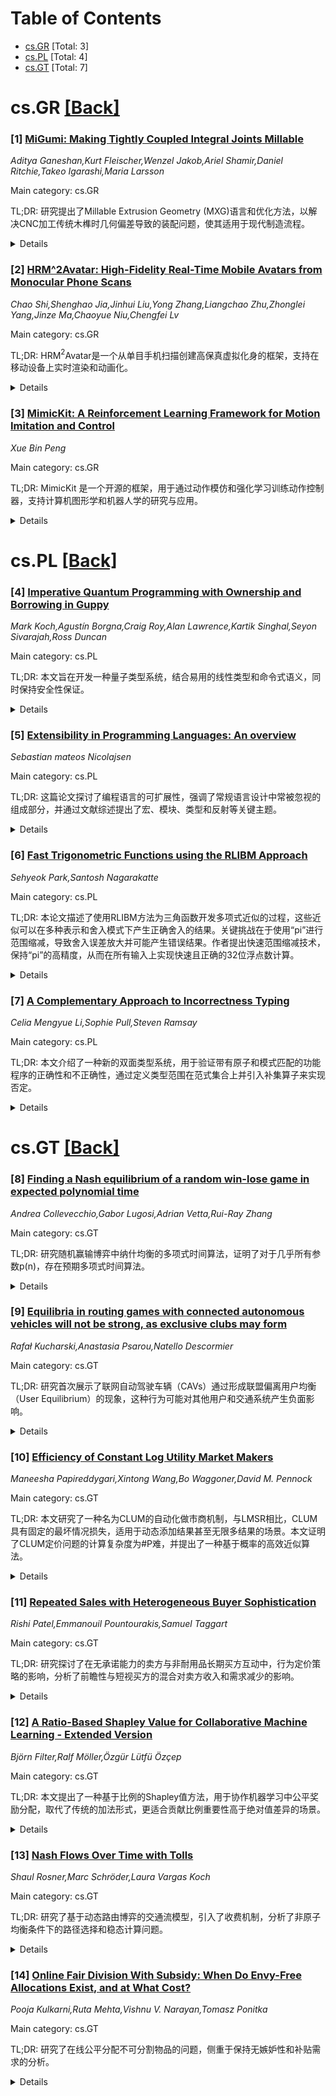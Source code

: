 <div id=toc></div>

# Table of Contents

- [cs.GR](#cs.GR) [Total: 3]
- [cs.PL](#cs.PL) [Total: 4]
- [cs.GT](#cs.GT) [Total: 7]


<div id='cs.GR'></div>

# cs.GR [[Back]](#toc)

### [1] [MiGumi: Making Tightly Coupled Integral Joints Millable](https://arxiv.org/abs/2510.13168)
*Aditya Ganeshan,Kurt Fleischer,Wenzel Jakob,Ariel Shamir,Daniel Ritchie,Takeo Igarashi,Maria Larsson*

Main category: cs.GR

TL;DR: 研究提出了Millable Extrusion Geometry (MXG)语言和优化方法，以解决CNC加工传统木榫时几何偏差导致的装配问题，使其适用于现代制造流程。


<details>
  <summary>Details</summary>
Motivation: 传统木榫虽强度高、耐用且优雅，但因手动加工成本高且困难，在现代制造中罕见。CNC铣削虽有潜力，但直接加工会导致几何偏差（如圆角），影响装配效果。

Method: 提出MXG语言表示可铣削几何，建模为平头钻头的减法操作；并通过表面接近度和路径约束的优化损失函数，恢复榫卯的紧密耦合。

Result: 在30种传统榫卯设计上验证，MXG方法成功生成CNC兼容且紧密拟合的几何结构，保留了原始设计特征。

Conclusion: MXG方法将传统榫卯重新诠释为CNC兼容设计，延续了这一传统工艺的演变，并确保其在未来制造实践中的相关性。

Abstract: Traditional integral wood joints, despite their strength, durability, and
elegance, remain rare in modern workflows due to the cost and difficulty of
manual fabrication. CNC milling offers a scalable alternative, but directly
milling traditional joints often fails to produce functional results because
milling induces geometric deviations, such as rounded inner corners, that alter
the target geometries of the parts. Since joints rely on tightly fitting
surfaces, such deviations introduce gaps or overlaps that undermine fit or
block assembly. We propose to overcome this problem by (1) designing a language
that represent millable geometry, and (2) co-optimizing part geometries to
restore coupling. We introduce Millable Extrusion Geometry (MXG), a language
for representing geometry as the outcome of milling operations performed with
flat-end drill bits. MXG represents each operation as a subtractive extrusion
volume defined by a tool direction and drill radius. This parameterization
enables the modeling of artifact-free geometry under an idealized zero-radius
drill bit, matching traditional joint designs. Increasing the radius then
reveals milling-induced deviations, which compromise the integrity of the
joint. To restore coupling, we formalize tight coupling in terms of both
surface proximity and proximity constraints on the mill-bit paths associated
with mating surfaces. We then derive two tractable, differentiable losses that
enable efficient optimization of joint geometry. We evaluate our method on 30
traditional joint designs, demonstrating that it produces CNC-compatible,
tightly fitting joints that approximates the original geometry. By
reinterpreting traditional joints for CNC workflows, we continue the evolution
of this heritage craft and help ensure its relevance in future making
practices.

</details>


### [2] [HRM^2Avatar: High-Fidelity Real-Time Mobile Avatars from Monocular Phone Scans](https://arxiv.org/abs/2510.13587)
*Chao Shi,Shenghao Jia,Jinhui Liu,Yong Zhang,Liangchao Zhu,Zhonglei Yang,Jinze Ma,Chaoyue Niu,Chengfei Lv*

Main category: cs.GR

TL;DR: HRM$^2$Avatar是一个从单目手机扫描创建高保真虚拟化身的框架，支持在移动设备上实时渲染和动画化。


<details>
  <summary>Details</summary>
Motivation: 为了解决从单视角视频序列重建高保真虚拟化身的挑战，本框架利用智能手机捕获的静态姿态序列和动态运动序列，提出了一个轻量级但高效的方法。

Method: 该方法在数据层面利用静态和动态序列，在表示层面采用轻量级表达方式重建高分辨率数字人类，并通过提取衣物网格和光照感知高斯表面实现高效渲染。

Result: 实验表明，HRM$^2$Avatar在移动设备上实现了120 FPS的渲染速度，并在视觉真实感和实时交互性上优于现有单目方法。

Conclusion: HRM$^2$Avatar通过高效的渲染管道和新型表示方法，成功实现了高保真虚拟化身的实时创建和渲染，推动了AR/VR和社交游戏的发展。

Abstract: We present HRM$^2$Avatar, a framework for creating high-fidelity avatars from
monocular phone scans, which can be rendered and animated in real time on
mobile devices. Monocular capture with smartphones provides a low-cost
alternative to studio-grade multi-camera rigs, making avatar digitization
accessible to non-expert users. Reconstructing high-fidelity avatars from
single-view video sequences poses challenges due to limited visual and
geometric data. To address these limitations, at the data level, our method
leverages two types of data captured with smartphones: static pose sequences
for texture reconstruction and dynamic motion sequences for learning
pose-dependent deformations and lighting changes. At the representation level,
we employ a lightweight yet expressive representation to reconstruct
high-fidelity digital humans from sparse monocular data. We extract garment
meshes from monocular data to model clothing deformations effectively, and
attach illumination-aware Gaussians to the mesh surface, enabling high-fidelity
rendering and capturing pose-dependent lighting. This representation
efficiently learns high-resolution and dynamic information from monocular data,
enabling the creation of detailed avatars. At the rendering level, real-time
performance is critical for animating high-fidelity avatars in AR/VR, social
gaming, and on-device creation. Our GPU-driven rendering pipeline delivers 120
FPS on mobile devices and 90 FPS on standalone VR devices at 2K resolution,
over $2.7\times$ faster than representative mobile-engine baselines.
Experiments show that HRM$^2$Avatar delivers superior visual realism and
real-time interactivity, outperforming state-of-the-art monocular methods.

</details>


### [3] [MimicKit: A Reinforcement Learning Framework for Motion Imitation and Control](https://arxiv.org/abs/2510.13794)
*Xue Bin Peng*

Main category: cs.GR

TL;DR: MimicKit 是一个开源的框架，用于通过动作模仿和强化学习训练动作控制器，支持计算机图形学和机器人学的研究与应用。


<details>
  <summary>Details</summary>
Motivation: 为了提供一个统一的训练框架，支持计算机图形学和机器人学的研究与应用，MimicKit 旨在通过标准化的环境、智能体和数据结构，简化动作控制器的开发过程。

Method: MimicKit 结合动作模仿和强化学习技术，实现了常用的动作模仿方法和强化学习算法。其代码库设计为模块化和可配置的，便于修改和扩展到新的任务和角色。

Result: 开源代码库提供了统一的环境、智能体和数据结构，支持模块化和可配置的训练框架，方便研究人员和开发者使用。

Conclusion: MimicKit 作为一个开源框架，成功地提供了一个灵活且标准化的工具，推动了动作模仿和强化学习在计算机图形学和机器人学领域的应用。

Abstract: MimicKit is an open-source framework for training motion controllers using
motion imitation and reinforcement learning. The codebase provides
implementations of commonly-used motion-imitation techniques and RL algorithms.
This framework is intended to support research and applications in computer
graphics and robotics by providing a unified training framework, along with
standardized environment, agent, and data structures. The codebase is designed
to be modular and easily configurable, enabling convenient modification and
extension to new characters and tasks. The open-source codebase is available
at: https://github.com/xbpeng/MimicKit.

</details>


<div id='cs.PL'></div>

# cs.PL [[Back]](#toc)

### [4] [Imperative Quantum Programming with Ownership and Borrowing in Guppy](https://arxiv.org/abs/2510.13082)
*Mark Koch,Agustín Borgna,Craig Roy,Alan Lawrence,Kartik Singhal,Seyon Sivarajah,Ross Duncan*

Main category: cs.PL

TL;DR: 本文旨在开发一种量子类型系统，结合易用的线性类型和命令式语义，同时保持安全性保证。


<details>
  <summary>Details</summary>
Motivation: 线性类型在函数式量子编程中强制执行“不可克隆”和“不可删除”定理，但在命令式量子编程中尚未广泛应用。

Method: 开发一种量子类型系统，结合易用的线性类型和命令式语义，并确保安全性。

Result: 所有提出的观点已在Quantinuum的Guppy编程语言中实现。

Conclusion: 本文成功设计了一种结合线性类型和命令式语义的量子类型系统，保持了安全性，并在实际语言中得到验证。

Abstract: Linear types enforce no-cloning and no-deleting theorems in functional
quantum programming. However, in imperative quantum programming, they have not
gained widespread adoption. This work aims to develop a quantum type system
that combines ergonomic linear typing with imperative semantics and maintains
safety guarantees. All ideas presented here have been implemented in
Quantinuum's Guppy programming language.

</details>


### [5] [Extensibility in Programming Languages: An overview](https://arxiv.org/abs/2510.13236)
*Sebastian mateos Nicolajsen*

Main category: cs.PL

TL;DR: 这篇论文探讨了编程语言的可扩展性，强调了常规语言设计中常被忽视的组成部分，并通过文献综述提出了宏、模块、类型和反射等关键主题。


<details>
  <summary>Details</summary>
Motivation: 作者在研究中发现缺乏对编程语言可扩展性的全面概述，因此希望通过本文填补这一空白，为未来的语言设计者提供启发。

Method: 通过文献综述，作者识别了可扩展性的关键主题（宏、模块、类型和反射），并分析了跨主题属性（参数化和一等公民行为）。

Result: 研究突出了编程语言结构中自定义性和灵活性的重要性，并为未来语言设计提供了多维度的思考框架。

Conclusion: 作者希望通过概述现有编程语言和研究的这些方面，激励未来的语言设计者在设计中更批判性地评估和考虑可扩展性。

Abstract: I here conduct an exploration of programming language extensibility, making
an argument for an often overlooked component of conventional language design.
Now, this is not a technical detailing of these components, rather, I attempt
to provide an overview as I myself have lacked during my time investigating
programming languages. Thus, read this as an introduction to the magical world
of extensibility. Through a literature review, I identify key extensibility
themes - Macros, Modules, Types, and Reflection - highlighting diverse
strategies for fostering extensibility. The analysis extends to cross-theme
properties such as Parametricism and First-class citizen behaviour, introducing
layers of complexity by highlighting the importance of customizability and
flexibility in programming language constructs. By outlining these facets of
existing programming languages and research, I aim to inspire future language
designers to assess and consider the extensibility of their creations
critically.

</details>


### [6] [Fast Trigonometric Functions using the RLIBM Approach](https://arxiv.org/abs/2510.13426)
*Sehyeok Park,Santosh Nagarakatte*

Main category: cs.PL

TL;DR: 本论文描述了使用RLIBM方法为三角函数开发多项式近似的过程，这些近似可以在多种表示和舍入模式下产生正确舍入的结果。关键挑战在于使用“pi”进行范围缩减，导致舍入误差放大并可能产生错误结果。作者提出快速范围缩减技术，保持“pi”的高精度，从而在所有输入上实现快速且正确的32位浮点数计算。


<details>
  <summary>Details</summary>
Motivation: 三角函数的多项式近似在高性能计算中具有重要意义，但传统方法在范围缩减过程中因“pi”的舍入误差导致结果不准确。本文旨在解决这一问题，确保在所有输入上正确舍入。

Method: 采用RLIBM方法，提出快速范围缩减技术，通过浮点数和整数计算保持“pi”的高精度，以减少舍入误差的放大效应。

Result: 开发的三角函数实现快速，且能够在所有输入上为多达32位的多种表示产生正确舍入的结果。

Conclusion: 通过高精度的范围缩减技术，成功解决了三角函数多项式近似中的关键挑战，为高性能计算提供了可靠且高效的实现。

Abstract: This paper describes our experience developing polynomial approximations for
trigonometric functions that produce correctly rounded results for multiple
representations and rounding modes using the RLIBM approach. A key challenge
with trigonometric functions concerns range reduction with "pi", which reduces
a given input in the domain of a 32-bit float to a small domain. Any rounding
error in the value of "pi" is amplified during range reduction, which can
result in wrong results. We describe our experience implementing fast range
reduction techniques that maintain a large number of bits of "pi" both with
floating-point and integer computations. The resulting implementations for
trigonometric functions are fast and produce correctly rounded results for all
inputs for multiple representations up to 32-bits with a single implementation.

</details>


### [7] [A Complementary Approach to Incorrectness Typing](https://arxiv.org/abs/2510.13725)
*Celia Mengyue Li,Sophie Pull,Steven Ramsay*

Main category: cs.PL

TL;DR: 本文介绍了一种新的双面类型系统，用于验证带有原子和模式匹配的功能程序的正确性和不正确性，通过定义类型范围在范式集合上并引入补集算子来实现否定。


<details>
  <summary>Details</summary>
Motivation: 为了解决功能程序中验证正确性和不正确性的问题，特别是针对带有原子和模式匹配的场景，需要一种能够覆盖广泛错误检测的类型系统。

Method: 采用双面类型系统，定义类型范围为范式集合而非值集合，并引入补集算子作为类型公式的否定。通过子类型化的表达性公理化展示了其可决定性。

Result: 补集算子允许在系统内推导广泛的否定原则，包括类型理论中的共蕴涵类比，并成功验证了许多类似Erlang程序的错误。整个类型系统不仅被证明是可靠的，而且对范式是完备的。

Conclusion: 该类型系统通过在范式上定义类型和补集算子，不仅实现了对程序错误的广泛检测，还保持了系统的可靠性和完备性。

Abstract: We introduce a new two-sided type system for verifying the correctness and
incorrectness of functional programs with atoms and pattern matching. A key
idea in the work is that types should range over sets of normal forms, rather
than sets of values, and this allows us to define a complement operator on
types that acts as a negation on typing formulas. We show that the complement
allows us to derive a wide range of refutation principles within the system,
including the type-theoretic analogue of co-implication, and we use them to
certify that a number of Erlang-like programs go wrong. An expressive
axiomatisation of the complement operator via subtyping is shown decidable, and
the type system as a whole is shown to be not only sound, but also complete for
normal forms.

</details>


<div id='cs.GT'></div>

# cs.GT [[Back]](#toc)

### [8] [Finding a Nash equilibrium of a random win-lose game in expected polynomial time](https://arxiv.org/abs/2510.12846)
*Andrea Collevecchio,Gabor Lugosi,Adrian Vetta,Rui-Ray Zhang*

Main category: cs.GT

TL;DR: 研究随机赢输博弈中纳什均衡的多项式时间算法，证明了对于几乎所有参数p(n)，存在预期多项式时间算法。


<details>
  <summary>Details</summary>
Motivation: 解决算法博弈论中长期未解决的开放性问题，即是否存在多项式时间算法计算随机双矩阵博弈的纳什均衡。

Method: 研究随机赢输博弈，其中n×n支付矩阵的条目是独立同分布的伯努利随机变量，参数为p(n)。根据不同参数范围设计算法。

Result: 证明对于几乎所有p(n)的参数范围（如p∼cn^{-a}，a≠1/2,1），存在预期多项式时间算法。部分特殊情况（如a=1/2或a=1）也提供了高效算法。

Conclusion: 在随机赢输博弈中，对于大多数参数p(n)，存在预期多项式时间算法计算纳什均衡，为开放性问题提供了部分解决方案。

Abstract: A long-standing open problem in algorithmic game theory asks whether or not
there is a polynomial time algorithm to compute a Nash equilibrium in a random
bimatrix game. We study random win-lose games, where the entries of the
$n\times n$ payoff matrices are independent and identically distributed
(i.i.d.) Bernoulli random variables with parameter $p=p(n)$. We prove that, for
nearly all values of the parameter $p=p(n)$, there is an expected
polynomial-time algorithm to find a Nash equilibrium in a random win-lose game.
More precisely, if $p\sim cn^{-a}$ for some parameters $a,c\ge 0$, then there
is an expected polynomial-time algorithm whenever $a\not\in \{1/2, 1\}$. In
addition, if $a = 1/2$ there is an efficient algorithm if either $c \le e^{-52}
2^{-8} $ or $c\ge 0.977$. If $a=1$, then there is an expected polynomial-time
algorithm if either $c\le 0.3849$ or $c\ge \log^9 n$.

</details>


### [9] [Equilibria in routing games with connected autonomous vehicles will not be strong, as exclusive clubs may form](https://arxiv.org/abs/2510.12862)
*Rafał Kucharski,Anastasia Psarou,Natello Descormier*

Main category: cs.GT

TL;DR: 研究首次展示了联网自动驾驶车辆（CAVs）通过形成联盟偏离用户均衡（User Equilibrium）的现象，这种行为可能对其他用户和交通系统产生负面影响。


<details>
  <summary>Details</summary>
Motivation: 传统的用户均衡假设驾驶员独立选择路线，但联网自动驾驶车辆的出现使其能够通过协作形成联盟，从而改变交通均衡状态。

Method: 通过精心设计的玩具网络示例，研究展示了由三辆自动驾驶车辆组成的“俱乐部”如何通过偏离用户均衡来获得更快的到达时间。

Result: 研究发现，这种联盟的形成会对未加入联盟的其他用户和系统产生负面影响，导致交通系统失衡。

Conclusion: 研究揭示了如果不加以限制，CAV运营商可能会故意打破传统的纳什均衡，导致交通系统不公平，并可能形成排他性的CAV精英群体。

Abstract: User Equilibrium is the standard representation of the so-called routing game
in which drivers adjust their route choices to arrive at their destinations as
fast as possible. Asking whether this Equilibrium is strong or not was
meaningless for human drivers who did not form coalitions due to technical and
behavioral constraints. This is no longer the case for connected autonomous
vehicles (CAVs), which will be able to communicate and collaborate to jointly
form routing coalitions.
  We demonstrate this for the first time on a carefully designed toy-network
example, where a `club` of three autonomous vehicles jointly decides to deviate
from the user equilibrium and benefit (arrive faster). The formation of such a
club has negative consequences for other users, who are not invited to join it
and now travel longer, and for the system, making it suboptimal and
disequilibrated, which triggers adaptation dynamics.
  This discovery has profound implications for the future of our cities. We
demonstrate that, if not prevented, CAV operators may intentionally
disequilibrate traffic systems from their classic Nash equilibria, benefiting
their own users and imposing costs on others. These findings suggest the
possible emergence of an exclusive CAV elite, from which human-driven vehicles
and non-coalition members may be excluded, potentially leading to
systematically longer travel times for those outside the coalition, which would
be harmful for the equity of public road networks.

</details>


### [10] [Efficiency of Constant Log Utility Market Makers](https://arxiv.org/abs/2510.12952)
*Maneesha Papireddygari,Xintong Wang,Bo Waggoner,David M. Pennock*

Main category: cs.GT

TL;DR: 本文研究了一种名为CLUM的自动化做市商机制，与LMSR相比，CLUM具有固定的最坏情况损失，适用于动态添加结果甚至无限多结果的场景。本文证明了CLUM定价问题的计算复杂度为#P难，并提出了一种基于概率的高效近似算法。


<details>
  <summary>Details</summary>
Motivation: 研究CLUM机制的动机在于解决传统LMSR做市商在最坏情况下损失随结果数量增长的问题，同时提升其在动态和无限结果市场中的实用性。

Method: 文章首先通过将2-SAT模型计数问题归约为CLUM定价问题，证明了其计算复杂度为#P难。随后提出了一种基于特定oracle的近似算法，该oracle能在多项式时间内处理区间证券。

Result: 研究结果表明，CLUM机制在固定最坏情况损失方面表现出色，且提出的近似算法在概率意义上高效运行，适用于金融期权设计等场景。

Conclusion: CLUM作为一种新型自动化做市商机制，优于传统LMSR，并在动态市场中展现出更强的适应性和实用性。提出的近似算法为其实际应用提供了可行性。

Abstract: Automated Market Makers (AMMs) are used to provide liquidity for
combinatorial prediction markets that would otherwise be too thinly traded.
They offer both buy and sell prices for any of the doubly exponential many
possible securities that the market can offer. The problem of setting those
prices is known to be #P-hard for the original and most well-known AMM, the
logarithmic market scoring rule (LMSR) market maker [Chen et al., 2008]. We
focus on another natural AMM, the Constant Log Utility Market Maker (CLUM).
Unlike LMSR, whose worst-case loss bound grows with the number of outcomes,
CLUM has constant worst-case loss, allowing the market to add outcomes on the
fly and even operate over countably infinite many outcomes, among other
features. Simpler versions of CLUM underpin several Decentralized Finance
(DeFi) mechanisms including the Uniswap protocol that handles billions of
dollars of cryptocurrency trades daily. We first establish the computational
complexity of the problem: we prove that pricing securities is #P-hard for
CLUM, via a reduction from the model counting 2-SAT problem. In order to make
CLUM more practically viable, we propose an approximation algorithm for pricing
securities that works with high probability. This algorithm assumes access to
an oracle capable of determining the maximum shares purchased of any one
outcome and the total number of outcomes that has that maximum amount
purchased. We then show that this oracle can be implemented in polynomial time
when restricted to interval securities, which are used in designing financial
options.

</details>


### [11] [Repeated Sales with Heterogeneous Buyer Sophistication](https://arxiv.org/abs/2510.13088)
*Rishi Patel,Emmanouil Pountourakis,Samuel Taggart*

Main category: cs.GT

TL;DR: 研究探讨了在无承诺能力的卖方与非耐用品长期买方互动中，行为定价策略的影响，分析了前瞻性与短视买方的混合对卖方收入和需求减少的影响。


<details>
  <summary>Details</summary>
Motivation: 探讨在无承诺能力的卖方与混合类型买方（前瞻性与短视）互动中，行为定价策略的动态及其对卖方学习和收入的影响。

Method: 使用两期模型分析短期影响，无限期模型分析长期影响，研究不同类型买方对卖方策略和需求的动态效应。

Result: 短期模型中，引入短视买方加剧需求减少；长期模型中，短视买方的存在抵消了极端需求减少，卖方收入接近有承诺能力的收入。

Conclusion: 研究表明，买方类型和时间范围对卖方策略和收入有显著影响，短视买方的引入在长期中可以提升卖方收入。

Abstract: This paper considers behavior-based price discrimination in the repeated sale
of a non-durable good to a single long-lived buyer, by a seller without
commitment power. We assume that there is a mixed population of forward-looking
``sophisticated'' buyers and myopic ``naive'' buyers. We investigate the impact
of these dynamics on the seller's ability to learn about the buyer and exploit
this learning for revenue. We obtain conclusions that differ dramatically with
the time horizon of the interactions. To understand short time horizons, we
analyze a two-period model, and find that the strategic demand reduction
observed with fully sophisticated buyers is robust to the introduction of naive
types. In fact, despite the inability of naive buyers to game the pricing
algorithm, their introduction can further harm the seller's revenue, due to
more intense demand reduction overall. For long horizons, we consider an
infinite-horizon model with time discounting. We find that the extreme demand
reduction predicted by previous work does not survive the introduction of naive
buyers. Instead, we observe equilibria where the seller learns meaningfully
despite the sophisticated buyers' demand reduction. We prove that for a natural
family of such equilibria, the seller's revenue is not just high, but
approximates the revenue attainable with commitment power, even when the
fraction of naive types is vanishingly small.

</details>


### [12] [A Ratio-Based Shapley Value for Collaborative Machine Learning - Extended Version](https://arxiv.org/abs/2510.13261)
*Björn Filter,Ralf Möller,Özgür Lütfü Özçep*

Main category: cs.GT

TL;DR: 本文提出了一种基于比例的Shapley值方法，用于协作机器学习中公平奖励分配，取代了传统的加法形式，更适合贡献比例重要性高于绝对值差异的场景。


<details>
  <summary>Details</summary>
Motivation: 协作机器学习中，如何公平奖励各数据所有者的贡献且保持激励相容性是一个关键挑战。

Method: 引入基于比例的Shapley值，替代传统的加法形式，重新定义贡献的相对度量，同时保留原有激励框架。

Result: 证明基于比例的Shapley值满足相同的激励条件（公平性、个体理性、稳定性），且在贡献比例更重要时更具优势。

Conclusion: 本文提出了一种数学上严格的替代方案，特别适合贡献比例意义重大的协作机器学习场景。

Abstract: Collaborative machine learning enables multiple data owners to jointly train
models for improved predictive performance. However, ensuring incentive
compatibility and fair contribution-based rewards remains a critical challenge.
Prior work by Sim and colleagues (Rachel Hwee Ling Sim et al: Collaborative
machine learning with incentive-aware model rewards. In: International
conference on machine learning. PMLR. 2020, pp. 8927-8963) addressed this by
allocating model rewards, which are non-monetary and freely replicable, based
on the Shapley value of each party's data contribution, measured via
information gain. In this paper, we introduce a ratio-based Shapley value that
replaces the standard additive formulation with a relative contribution
measure. While our overall reward framework, including the incentive
definitions and model-reward setting, remains aligned with that of Sim and
colleagues, the underlying value function is fundamentally different. Our
alternative valuation induces a different distribution of model rewards and
offers a new lens through which to analyze incentive properties. We formally
define the ratio-based value and prove that it satisfies the same set of
incentive conditions as the additive formulation, including adapted versions of
fairness, individual rationality, and stability. Like the original approach,
our method faces the same fundamental trade-offs between these incentives. Our
contribution is a mathematically grounded alternative to the additive Shapley
framework, potentially better suited to contexts where proportionality among
contributors is more meaningful than additive differences.

</details>


### [13] [Nash Flows Over Time with Tolls](https://arxiv.org/abs/2510.13518)
*Shaul Rosner,Marc Schröder,Laura Vargas Koch*

Main category: cs.GT

TL;DR: 研究了基于动态路由博弈的交通流模型，引入了收费机制，分析了非原子均衡条件下的路径选择和稳态计算问题。


<details>
  <summary>Details</summary>
Motivation: 研究动机在于通过引入收费机制，增强Vickrey瓶颈模型的动态路由博弈分析，以更好地模拟实际交通流中的路径选择和成本分担问题。

Method: 方法包括在Vickrey瓶颈模型基础上引入收费机制，研究非原子均衡条件下的动态均衡，并提出计算稳态状态的算法。

Result: 结果显示，与未收费模型不同，动态均衡在成本和稳态方面不具备唯一性；研究还提供了一种计算稳态的方法。

Conclusion: 结论指出，引入收费机制后，动态均衡的复杂性增加，但通过提出的算法可以计算稳态状态。

Abstract: We study a dynamic routing game motivated by traffic flows. The base model
for an edge is the Vickrey bottleneck model. That is, edges are equipped with a
free flow transit time and a capacity. When the inflow into an edge exceeds its
capacity, a queue forms and the following particles experience a waiting time.
In this paper, we enhance the model by introducing tolls, i.e., a cost each
flow particle must pay for traversing an edge. In this setting we consider
non-atomic equilibria, which means flows over time in which every particle is
on a cheapest path, when summing up toll and travel time. We first show that
unlike in the non-tolled version of this model, dynamic equilibria are not
unique in terms of costs and do not necessarily reach a steady state. As a main
result, we provide a procedure to compute steady states in the model with
tolls.

</details>


### [14] [Online Fair Division With Subsidy: When Do Envy-Free Allocations Exist, and at What Cost?](https://arxiv.org/abs/2510.13633)
*Pooja Kulkarni,Ruta Mehta,Vishnu V. Narayan,Tomasz Ponitka*

Main category: cs.GT

TL;DR: 研究了在线公平分配不可分割物品的问题，侧重于保持无嫉妒性和补贴需求的分析。


<details>
  <summary>Details</summary>
Motivation: 解决在线分配不可分割物品时的公平性问题，尤其是在无嫉妒性分配可能不存在的情况下。

Method: 通过在在线环境中设计算法来保持无嫉妒性，并研究所需的补贴量。

Result: 展示了在某些估值类型下无法在线保持无嫉妒性，但在其他类型下可能通过有限补贴实现。

Conclusion: 对于特定估值类型，可以在线实现无嫉妒性分配，但补贴需求因情况而异。

Abstract: We study the problem of fairly allocating $m$ indivisible items arriving
online, among $n$ (offline) agents. Although envy-freeness has emerged as the
archetypal fairness notion, envy-free (EF) allocations need not exist with
indivisible items. To bypass this, a prominent line of research demonstrates
that there exist allocations that can be made envy-free by allowing a subsidy.
Extensive work in the offline setting has focused on finding such envy-freeable
allocations with bounded subsidy. We extend this literature to an online
setting where items arrive one at a time and must be immediately and
irrevocably allocated. Our contributions are two-fold:
  1. Maintaining EF Online: We show that envy-freeability cannot always be
preserved online when the valuations are submodular or supermodular, even with
binary marginals. In contrast, we design online algorithms that maintain
envy-freeability at every step for the class of additive valuations, and for
its superclasses including $k$-demand and SPLC valuations.
  2. Ensuring Low Subsidy: We investigate the quantity of subsidy required to
guarantee envy-freeness online. Surprisingly, even for additive valuations, the
minimum subsidy may be as large as $\Omega(mn)$, in contrast to the offline
setting, where the bound is $O(n)$. On the positive side, we identify valuation
classes where the minimum subsidy is small (i.e., does not depend on $m$),
including $k$-valued, rank-one, restricted additive, and identical valuations,
and we obtain (mostly) tight subsidy bounds for these classes.

</details>
